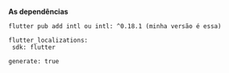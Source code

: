 **As dependências**


```
flutter pub add intl ou intl: ^0.18.1 (minha versão é essa)
 ```
 ```
flutter_localizations:
  sdk: flutter
 ```
 ```
generate: true
 ```







